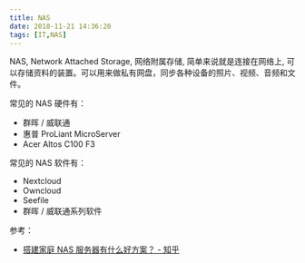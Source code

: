 ```yaml
---
title: NAS
date: 2018-11-21 14:36:20
tags: [IT,NAS]
---
```


NAS, Network Attached Storage, 网络附属存储, 简单来说就是连接在网络上, 可以存储资料的装置。可以用来做私有网盘，同步各种设备的照片、视频、音频和文件。

常见的 NAS 硬件有：

- 群晖 / 威联通
- 惠普 ProLiant MicroServer
- Acer Altos C100 F3

常见的 NAS 软件有：

- Nextcloud
- Owncloud
- Seefile
- 群晖 / 威联通系列软件

参考：

- [搭建家庭 NAS 服务器有什么好方案？ - 知乎](https://www.zhihu.com/question/21359049)